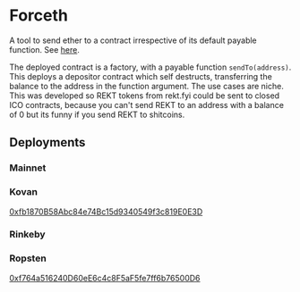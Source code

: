 # Forceth

A tool to send ether to a contract irrespective of its default payable function. See [here](https://consensys.github.io/smart-contract-best-practices/known_attacks/#forcibly-sending-ether-to-a-contract).

The deployed contract is a factory, with a payable function `sendTo(address)`. This deploys a depositor contract which self destructs, transferring the balance to the address in the function argument. The use cases are niche. This was developed so REKT tokens from rekt.fyi could be sent to closed ICO contracts, because you can't send REKT to an address with a balance of 0 but its funny if you send REKT to shitcoins.

## Deployments

### Mainnet

### Kovan
[0xfb1870B58Abc84e74Bc15d9340549f3c819E0E3D](https://kovan.etherscan.io/address/0xfb1870B58Abc84e74Bc15d9340549f3c819E0E3D)

### Rinkeby

### Ropsten
[0xf764a516240D60eE6c4c8F5aF5fe7ff6b76500D6](https://ropsten.etherscan.io/address/0xf764a516240D60eE6c4c8F5aF5fe7ff6b76500D6)
